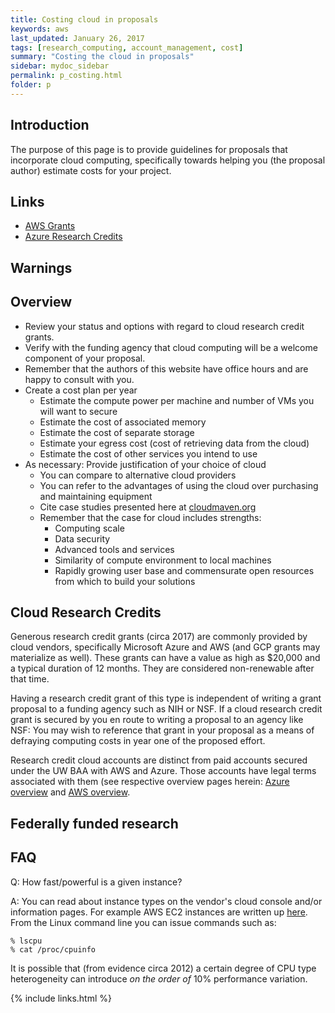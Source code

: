 ```yaml
---
title: Costing cloud in proposals
keywords: aws
last_updated: January 26, 2017
tags: [research_computing, account_management, cost]
summary: "Costing the cloud in proposals"
sidebar: mydoc_sidebar
permalink: p_costing.html
folder: p
---
```


## Introduction
The purpose of this page is to provide guidelines for proposals that incorporate cloud computing, specifically 
towards helping you (the proposal author) estimate costs for your project. 

## Links
- [AWS Grants](https://aws.amazon.com/grants/)
- [Azure Research Credits](https://www.microsoft.com/en-us/research/academic-program/microsoft-azure-for-research/)

## Warnings

## Overview

- Review your status and options with regard to cloud research credit grants. 
- Verify with the funding agency that cloud computing will be a welcome component of your proposal.
- Remember that the authors of this website have office hours and are happy to consult with you.
- Create a cost plan per year
  - Estimate the compute power per machine and number of VMs you will want to secure
  - Estimate the cost of associated memory
  - Estimate the cost of separate storage
  - Estimate your egress cost (cost of retrieving data from the cloud)
  - Estimate the cost of other services you intend to use
- As necessary: Provide justification of your choice of cloud
  - You can compare to alternative cloud providers
  - You can refer to the advantages of using the cloud over purchasing and maintaining equipment
  - Cite case studies presented here at [cloudmaven.org](http://cloudmaven.org) 
  - Remember that the case for cloud includes strengths: 
    - Computing scale
    - Data security
    - Advanced tools and services
    - Similarity of compute environment to local machines
    - Rapidly growing user base and commensurate open resources from which to build your solutions

## Cloud Research Credits

Generous research credit grants (circa 2017) are commonly provided by cloud vendors, specifically
Microsoft Azure and AWS (and GCP grants may materialize as well). These grants can have a value as high 
as $20,000 and a typical duration of 12 months. They are considered non-renewable after that time. 

Having a research credit grant of this type is independent of writing a grant proposal to a funding 
agency such as NIH or NSF. If a cloud research credit grant is secured by you en route to writing a
proposal to an agency like NSF: You may wish to reference that grant in your proposal as a means 
of defraying computing costs in year one of the proposed effort. 

Research credit cloud accounts are distinct from paid accounts secured under the UW BAA with AWS and Azure. 
Those accounts have legal terms associated with them (see respective overview pages herein: 
[Azure overview](az_overiew) and [AWS overview](aws_overview.html).

## Federally funded research 

## FAQ

Q: How fast/powerful is a given instance?  

A: You can read about instance types on the vendor's cloud console 
and/or information pages. For example AWS EC2 instances are 
written up [here](https://aws.amazon.com/ec2/instance-types/).  
From the Linux command line you can issue commands such as:

```
% lscpu
% cat /proc/cpuinfo
```

It is possible that (from evidence circa 2012) a certain degree of CPU type heterogeneity can introduce 
*on the order of* 10% performance variation. 


{% include links.html %}
